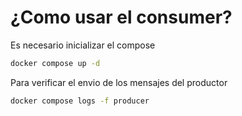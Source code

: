# ¿Como usar el consumer?
Es necesario inicializar el compose

```bash
docker compose up -d
```
Para verificar el envio de los mensajes del productor
```bash
docker compose logs -f producer
```
